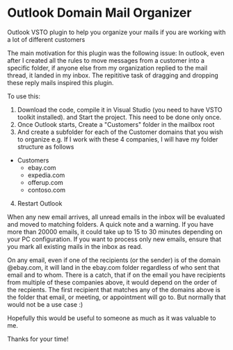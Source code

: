 # Outlook Domain Mail Organizer

Outlook VSTO plugin to help you organize your mails if you are working with a lot of different customers

The main motivation for this plugin was the following issue:
In outlook, even after I created all the rules to move messages from a customer into a specific folder, if anyone else from my organization replied to the mail thread, it landed in my inbox. The repititive task of dragging and dropping these reply mails inspired this plugin.

To use this:
1. Download the code, compile it in Visual Studio (you need to have VSTO toolkit installed). and Start the project. This need to be done only once.
2. Once Outlook starts, Create a "Customers" folder in the mailbox root
3. And create a subfolder for each of the Customer domains that you wish to organize
   e.g. If I work with these 4 companies, I will have my folder structure as follows
   
* Customers
  * ebay.com
  * expedia.com
  * offerup.com
  * contoso.com

4. Restart Outlook

When any new email arrives, all unread emails in the inbox will be evaluated and moved to matching folders. A quick note and a warning. If you have more than 20000 emails, it could take up to 15 to 30 minutes depending on your PC configuration. If you want to process only new emails, ensure that you mark all existing mails in the inbox as read.

On any email, even if one of the recipients (or the sender) is of the domain @ebay.com, it will land in the ebay.com folder regardless of who sent that email and to whom.
There is a catch, that if on the email you have recipients from multiple of these companies above, it would depend on the order of the recpients. The first recipient that matches any of the domains above is the folder that email, or meeting, or appointment will go to. But normally that would not be a use case :)

Hopefully this would be useful to someone as much as it was valuable to me.

Thanks for your time!
  

